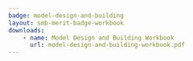 ```yaml
---
badge: model-design-and-building
layout: smb-merit-badge-workbook
downloads:
    - name: Model Design and Building Workbook
      url: model-design-and-building-workbook.pdf
---
```

